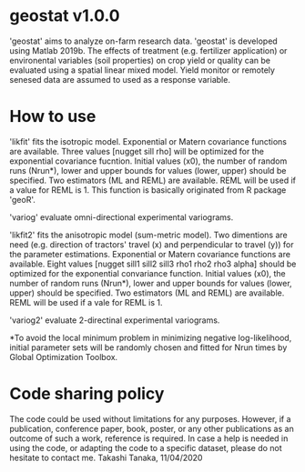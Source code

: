 # geostat v1.0.0
'geostat' aims to analyze on-farm research data. 'geostat' is developed using Matlab 2019b. The effects of treatment (e.g. fertilizer application) or environental variables (soil properties) on crop yield or quality can be evaluated using a spatial linear mixed model. Yield monitor or remotely senesed data are assumed to used as a response variable. 

# How to use
'likfit' fits the isotropic model.
Exponential or Matern covariance functions are available. Three values [nugget sill rho] will be optimized for the exponential covariance fucntion. Initial values (x0), the number of random runs (Nrun*), lower and upper bounds for values (lower, upper) should be specified. Two estimators (ML and REML) are available. REML will be used if a value for REML is 1. This function is basically originated from R package 'geoR'.

'variog' evaluate omni-directional experimental variograms.

'likfit2' fits the anisotropic model (sum-metric model).
Two dimentions are need (e.g. direction of tractors' travel (x) and perpendicular to travel (y)) for the parameter estimations. Exponential or Matern covariance functions are available. Eight values [nugget sill1 sill2 sill3 rho1 rho2 rho3 alpha] should be optimized for the exponential convariance function. Initial values (x0), the number of random runs (Nrun*), lower and upper bounds for values (lower, upper) should be specified. Two estimators (ML and REML) are available. REML will be used if a vale for REML is 1.

'variog2' evaluate 2-directinal experimental variograms. 

*To avoid the local minimum problem in minimizing negative log-likelihood, initial parameter sets will be randomly chosen and fitted for Nrun times by Global Optimization Toolbox.

# Code sharing policy
The code could be used without limitations for any purposes. However, if a publication, conference paper, book, poster, or any other publications as an outcome of such a work, reference is required. In case a help is needed in using the code, or adapting the code to a specific dataset, please do not hesitate to contact me. Takashi Tanaka, 11/04/2020
